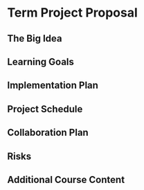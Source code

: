 # Term Project Proposal

## The Big Idea

## Learning Goals

## Implementation Plan

## Project Schedule

## Collaboration Plan

## Risks

## Additional Course Content